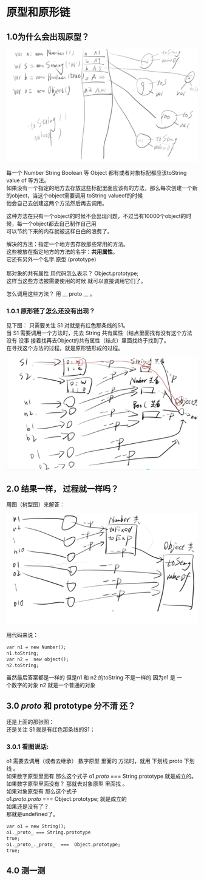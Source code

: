 
# 原型和原形链 


## 1.0为什么会出现原型？

![blog](protptype1.jpg)


每一个 Number String Boolean 等 Object 都有或者对象标配都应该toString value of 等方法。<br>
如果没有一个指定的地方去存放这些标配里面应该有的方法，那么每次创建一个新的object，当这个object需要调用 toString valueof的时候<br>
他会自己去创建这两个方法然后再去调用。<br>

这种方法在只有一个object的时候不会出现问题，不过当有10000个object的时候，每一个object都去自己制作自己用<br> 
可以节约下来的内存就被这样白白的浪费了。<br>

解决的方法：指定一个地方去存放那些常用的方法。<br> 
这些被放在指定地方的方法的名字：**共用属性**。<br>
它还有另外一个名字:原型 (prototype)<br>   
那对象的共有属性 用代码怎么表示？ Object.prototype;<br>
这样当这些方法被需要使用的时候 就可以直接调用它们了。<br>  

怎么调用这些方法？ 用 __ proto __  。<br>


### 1.0.1 原形链了怎么还没有出现？


见下图：
只需要关注 S1 对就是有红色那条线的S1。 <br>
当 S1 需要调用一个方法时，先去 String 共有属性（结点里面找有没有这个方法<br>
没有 没事 接着找再去Object的共有属性（结点）里面找终于找到了。 <br>
在寻找这个方法的过程，就是原形链形成的过程。 <br>

![blog](prototype3.jpg)




## 2.0 结果一样， 过程就一样吗？ 
用图（树型图）来解答：<br>

![blog](prototype2.jpg)

用代码来说：<br>

```
var n1 = new Number();
n1.toString;
var n2 =  new object();
n2.toString;

```

虽然最后答案都是一样的 但是n1 和 n2 的toString 不是一样的 因为n1 是 一<br>个数字的对象 n2 就是一个普通的对象 <br>


## 3.0 _proto_  和 prototype 分不清 还？


还是上面的那张图：<br>
还是关注 S1  就是有红色那条线的S1；<br>

### 3.0.1 看图说话:
o1 需要去调用（或者去继承） 数字原型 里面的 方法时，就用 下划线 proto 下划线 。 <br>
如果数字原型里面有 那么这个式子  o1._proto_ === String.prototype 就是成立的。<br>
如果数字原型里面没有？ 那就去对象原型 里面找 。<br>
如果对象原型有  那么这个式子<br>
o1._proto_._proto_  ===  Object.prototype; 就是成立的 <br>
如果还是没有了？<br>
那就是undefined了。<br>
```
var o1 = new String();
o1._proto_ === String.prototype 
true;
o1._proto_._proto_  ===  Object.prototype;
true;

```
## 4.0 测一测 
